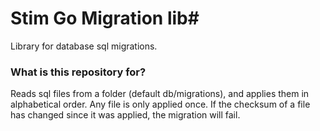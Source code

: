 # Stim Go Migration lib#

Library for database sql migrations. 

### What is this repository for? ###

Reads sql files from a folder (default db/migrations), and applies them in alphabetical order. 
Any file is only applied once. If the checksum of a file has changed since it was applied, the migration will fail.  

